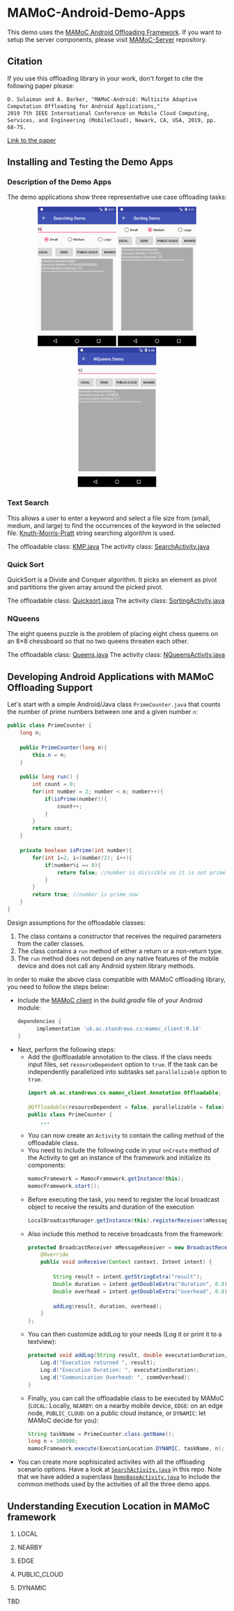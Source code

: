 # MAMoC-Android-Demo-Apps
This demo uses the [MAMoC Android Offloading Framework](https://github.com/dawand/MAMoC-Android). If you want to setup the server components, please visit [MAMoC-Server](https://github.com/dawand/MAMoC-Server) repository.

## Citation
If you use this offloading library in your work, don't forget to cite the following paper please:
```
D. Sulaiman and A. Barker, "MAMoC-Android: Multisite Adaptive Computation Offloading for Android Applications,"
2019 7th IEEE International Conference on Mobile Cloud Computing, Services, and Engineering (MobileCloud), Newark, CA, USA, 2019, pp. 68-75.
```
[Link to the paper](https://ieeexplore.ieee.org/document/8710699)


## Installing and Testing the Demo Apps

### Description of the Demo Apps
The demo applications show three representative use case offloading tasks:

<p align="center">
<img src="images/searching_demo.png" width="180">
<img src="images/sorting_demo.png" width="180">
<img src="images/nqueens_demo.png" width="180"> 
</p>

### Text Search
This allows a user to enter a keyword and select a file size from (small, medium, and large) to find the occurrences of the keyword in the selected file. [Knuth-Morris-Pratt](https://www.nayuki.io/page/knuth-morris-pratt-string-matching) string searching algorithm is used. 

The offloadable class: [KMP.java](app/src/main/java/uk/ac/standrews/cs/mamoc_demo/SearchText/KMP.java)
The activity class: [SearchActivity.java](app/src/main/java/uk/ac/standrews/cs/mamoc_demo/SearchText/SearchActivity.java)

### Quick Sort
QuickSort is a Divide and Conquer algorithm. It picks an element as pivot and partitions the given array around the picked pivot.

The offloadable class: [Quicksort.java](app/src/main/java/uk/ac/standrews/cs/mamoc_demo/Sorting/QuickSort.java)
The activity class: [SortingActivity.java](app/src/main/java/uk/ac/standrews/cs/mamoc_demo/Sorting/SortingActivity.java)

### NQueens
The eight queens puzzle is the problem of placing eight chess queens on an 8×8 chessboard so that no two queens threaten each other.

The offloadable class: [Queens.java](app/src/main/java/uk/ac/standrews/cs/mamoc_demo/NQueens/Queens.java)
The activity class: [NQueensActivity.java](app/src/main/java/uk/ac/standrews/cs/mamoc_demo//NQueens/NQueensActivity.java)

## Developing Android Applications with MAMoC Offloading Support
Let's start with a simple Android/Java class `PrimeCounter.java` that counts the number of prime numbers between one and a given number `n`:

```java
public class PrimeCounter {
    long n;

    public PrimeCounter(long n){
        this.n = n;
    }

    public long run() {
        int count = 0;
        for(int number = 2; number < n; number++){
            if(isPrime(number)){
                count++;
            }
        }
        return count;
    }

    private boolean isPrime(int number){
        for(int i=2; i<(number/2); i++){
            if(number%i == 0){
                return false; //number is divisible so it is not prime
            }
        }
        return true; //number is prime now
    }
}
```

Design assumptions for the offloadable classes:
1. The class contains a constructor that receives the required parameters from the caller classes.
2. The class contains a `run` method of either a return or a non-return type.
3. The `run` method does not depend on any native features of the mobile device and does not call any Android system library methods.

In order to make the above class compatible with MAMoC offloading library, you need to follow the steps below:
* Include the [MAMoC client](https://bintray.com/dawand/mamoc_client) in the *build.gradle* file of your Android module:
  ```gradle
  dependencies {
        implementation 'uk.ac.standrews.cs:mamoc_client:0.14'
  }
  ```
* Next, perform the following steps:
  * Add the @offloadable annotation to the class. If the class needs input files, set `resourceDependent` option to `true`. If the task can be independently parallelized into subtasks set `parallelizable` option to `true`.
    ```java
    import uk.ac.standrews.cs.mamoc_client.Annotation.Offloadable;

    @Offloadable(resourceDependent = false, parallelizable = false)
    public class PrimeCounter {
        ...
    ``` 
  * You can now create an `Activity` to contain the calling method of the offloadable class.
  * You need to include the following code in your `onCreate` method of the Activity to get an instance of the framework and initialize its components:
    ```java
    mamocFramework = MamocFramework.getInstance(this);
    mamocFramework.start();
    ```
  * Before executing the task, you need to register the local broadcast object to receive the results and duration of the execution
    ```java
    LocalBroadcastManager.getInstance(this).registerReceiver(mMessageReceiver, new IntentFilter(OFFLOADING_RESULT_SUB));
    ```
  * Also include this method to receive broadcasts from the framework:
    ```java
    protected BroadcastReceiver mMessageReceiver = new BroadcastReceiver() {
        @Override
        public void onReceive(Context context, Intent intent) {

            String result = intent.getStringExtra("result");
            Double duration = intent.getDoubleExtra("duration", 0.0);
            Double overhead = intent.getDoubleExtra("overhead", 0.0);

            addLog(result, duration, overhead);
        }
    };
    ```
  * You can then customize addLog to your needs (Log it or print it to a textview):
    ```java
    protected void addLog(String result, double executationDuration, double commOverhead) {
        Log.d("Execution returned ", result);
        Log.d("Execution Duration: ", executationDuration);
        Log.d("Communication Overhead: ", commOverhead);
    }
    ```
  * Finally, you can call the offloadable class to be executed by MAMoC (`LOCAL`: Locally, `NEARBY`: on a nearby mobile device, `EDGE`: on an edge node, `PUBLIC_CLOUD`: on a public cloud instance, or `DYNAMIC`: let MAMoC decide for you):
    ```java
    String taskName = PrimeCounter.class.getName();
    long n = 100000;
    mamocFramework.execute(ExecutionLocation.DYNAMIC, taskName, n);
    ```
* You can create more sophisicated activites with all the offloading scenario options. Have a look at [`SearchActivity.java`](app/src/main/java/uk/ac/standrews/cs/mamoc_demo/SearchText/SearchActivity.java) in this repo. Note that we have added a superclass [`DemoBaseActivity.java`](app/src/main/java/uk/ac/standrews/cs/mamoc_demo/DemoBaseActivity.java) to include the common methods used by the activities of all the three demo apps.

## Understanding Execution Location in MAMoC framework

1. LOCAL

2. NEARBY

3. EDGE

4. PUBLIC_CLOUD

5. DYNAMIC

TBD